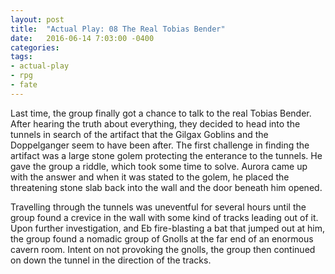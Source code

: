 ```yaml
---
layout: post
title:  "Actual Play: 08 The Real Tobias Bender"
date:   2016-06-14 7:03:00 -0400 
categories: 
tags: 
- actual-play
- rpg
- fate
---
```

Last time, the group finally got a chance to talk to the real Tobias Bender. After hearing the truth about everything, they decided to head into the tunnels in search of the artifact that the Gilgax Goblins and the Doppelganger seem to have been after. The first challenge in finding the artifact was a large stone golem protecting the enterance to the tunnels. He gave the group a riddle, which took some time to solve. Aurora came up with the answer and when it was stated to the golem, he placed the threatening stone slab back into the wall and the door beneath him opened.<!--more-->

Travelling through the tunnels was uneventful for several hours until the group found a crevice in the wall with some kind of tracks leading out of it. Upon further investigation, and Eb fire-blasting a bat that jumped out at him, the group found a nomadic group of Gnolls at the far end of an enormous cavern room. Intent on not provoking the gnolls, the group then continued on down the tunnel in the direction of the tracks.

